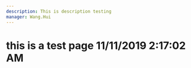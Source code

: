 ```yaml
---
description: This is description testing
manager: Wang.Hui
---
```

# this is a test page 11/11/2019 2:17:02 AM